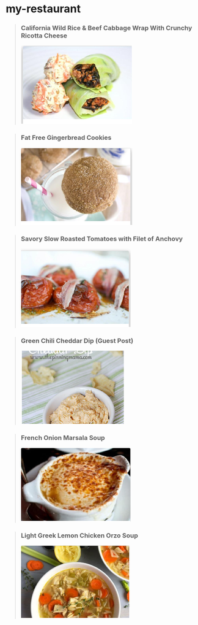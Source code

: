 # my-restaurant

> ### **California Wild Rice & Beef Cabbage Wrap With Crunchy Ricotta Cheese** 
>![sweit](./photo/Capture.PNG)

> ### **Fat Free Gingerbread Cookies** 
>![sweit](./photo/Capture1.PNG)

> ### **Savory Slow Roasted Tomatoes with Filet of Anchovy** 
>![sweit](./photo/Capture2.PNG)

> ### **Green Chili Cheddar Dip (Guest Post)** 
>![sweit](./photo/Capture3.PNG)

> ### **French Onion Marsala Soup** 
>![sweit](./photo/Capture4.PNG)

> ### **Light Greek Lemon Chicken Orzo Soup** 
>![sweit](./photo/Screenshot%202022-07-26%20215744.png)
